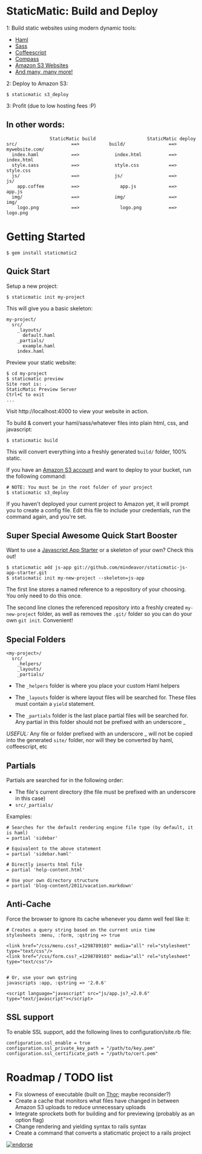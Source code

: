 # StaticMatic: Build and Deploy

1: Build static websites using modern dynamic tools:

- [Haml](http://haml-lang.com/)
- [Sass](http://sass-lang.com/)
- [Coffeescript](http://jashkenas.github.com/coffee-script/)
- [Compass](compass-style.org)
- [Amazon S3 Websites](http://aws.typepad.com/aws/2011/02/host-your-static-website-on-amazon-s3.html)
- [And many, many more!](https://github.com/rtomayko/tilt#readme)

2: Deploy to Amazon S3:

    $ staticmatic s3_deploy

3: Profit (due to low hosting fees :P)

## In other words:

                    StaticMatic build                   StaticMatic deploy
    src/                    ==>           build/                ==>           mywebsite.com/
      index.haml            ==>             index.html          ==>             index.html
      style.sass            ==>             style.css           ==>             style.css
      js/                   ==>             js/                 ==>             js/
        app.coffee          ==>               app.js            ==>               app.js
      img/                  ==>             img/                ==>             img/
        logo.png            ==>               logo.png          ==>               logo.png

# Getting Started

    $ gem install staticmatic2

## Quick Start

Setup a new project:

    $ staticmatic init my-project

This will give you a basic skeleton:

    my-project/
      src/
        _layouts/
          default.haml
        _partials/
          example.haml
        index.haml

Preview your static website:

    $ cd my-project
    $ staticmatic preview
    Site root is: .
    StaticMatic Preview Server
    Ctrl+C to exit
    ...

Visit http://localhost:4000 to view your website in action.

To build & convert your haml/sass/whatever files into plain html, css, and javascript:

    $ staticmatic build
    
This will convert everything into a freshly generated `build/` folder, 100% static.

If you have an [Amazon S3 account](http://aws.amazon.com/s3/) and want to deploy to your bucket, run the following command:

    # NOTE: You must be in the root folder of your project
    $ staticmatic s3_deploy

If you haven't deployed your current project to Amazon yet, it will prompt you to create a config file. Edit this file to include your credentials, run the command again, and you're set.

## Super Special Awesome Quick Start Booster

Want to use a [Javascript App Starter](https://github.com/mindeavor/staticmatic-js-app-starter) or a skeleton of your own? Check this out!

    $ staticmatic add js-app git://github.com/mindeavor/staticmatic-js-app-starter.git
    $ staticmatic init my-new-project --skeleton=js-app

The first line stores a named reference to a repository of your choosing. You only need to do this once.

The second line clones the referenced repository into a freshly created `my-new-project` folder, as well as removes the `.git/` folder so you can do your own `git init`. Convenient!

## Special Folders

    <my-project>/
      src/
        _helpers/
        _layouts/
        _partials/

- The `_helpers` folder is where you place your custom Haml helpers

- The `_layouts` folder is where layout files will be searched for. These files must contain a `yield` statement.

- The `_partials` folder is the last place partial files will be searched for. Any partial in this folder should not be prefixed with an underscore _

*USEFUL:* Any file or folder prefixed with an underscore _ will not be copied into the generated `site/` folder, nor will they be converted by haml, coffeescript, etc

## Partials

Partials are searched for in the following order:

- The file's current directory (the file must be prefixed with an underscore in this case)
- `src/_partials/`

Examples:

    # Searches for the default rendering engine file type (by default, it is haml)
    = partial 'sidebar'
    
    # Equivalent to the above statement
    = partial 'sidebar.haml'
    
    # Directly inserts html file
    = partial 'help-content.html'
    
    # Use your own directory structure
    = partial 'blog-content/2011/vacation.markdown'

## Anti-Cache

Force the browser to ignore its cache whenever you damn well feel like it:

    # Creates a query string based on the current unix time
    stylesheets :menu, :form, :qstring => true
    
    <link href="/css/menu.css?_=1298789103" media="all" rel="stylesheet" type="text/css"/>
    <link href="/css/form.css?_=1298789103" media="all" rel="stylesheet" type="text/css"/>
    
    
    # Or, use your own qstring
    javascripts :app, :qstring => '2.0.6'

    <script language="javascript" src="js/app.js?_=2.0.6" type="text/javascript"></script>

## SSL support

To enable SSL support, add the following lines to configuration/site.rb file:

    configuration.ssl_enable = true
    configuration.ssl_private_key_path = "/path/to/key.pem"
    configuration.ssl_certificate_path = "/path/to/cert.pem"

# Roadmap / TODO list

- Fix slowness of executable (built on [Thor](https://github.com/wycats/thor); maybe reconsider?)
- Create a cache that monitors what files have changed in between Amazon S3 uploads to reduce unnecessary uploads
- Integrate sprockets both for building and for previewing (probably as an option flag)
- Change rendering and yielding syntax to rails syntax
- Create a command that converts a staticmatic project to a rails project

[![endorse](http://api.coderwall.com/mindeavor/endorse.png)](http://coderwall.com/mindeavor)
